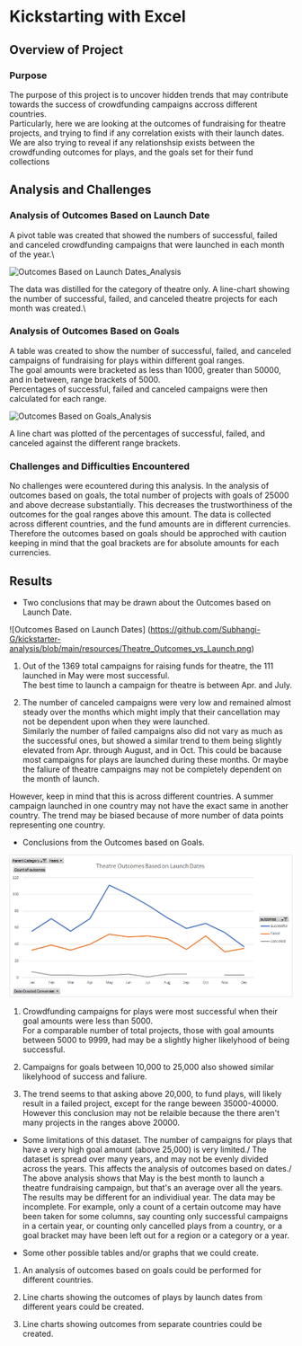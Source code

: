 # Kickstarting with Excel


## Overview of Project

### Purpose

The purpose of this project is to uncover hidden trends that may contribute towards the success of crowdfunding campaigns accross different countries.\
Particularly, here we are looking at the outcomes of fundraising for theatre projects, and trying to find if any correlation exists with their launch dates.\
We are also trying to reveal if any relationshsip exists between the crowdfunding outcomes for plays, and the goals set for their fund collections


## Analysis and Challenges

### Analysis of Outcomes Based on Launch Date

A pivot table was created that showed the numbers of successful, failed and canceled crowdfunding campaigns that were launched in each month of the year.\

![Outcomes Based on Launch Dates_Analysis](https://user-images.githubusercontent.com/71800628/116598637-b194cf80-a8ec-11eb-82a5-fc0d01063949.png)

The data was distilled for the category of theatre only. A line-chart showing the number of successful, failed, and canceled theatre projects for each month was created.\

### Analysis of Outcomes Based on Goals

A table was created to show the number of successful, failed, and canceled campaigns of fundraising for plays within different goal ranges.\
The goal amounts were bracketed as less than 1000, greater than 50000, and in between, range brackets of 5000.\
Percentages of successful, failed and canceled campaigns were then calculated for each range.  

![Outcomes Based on Goals_Analysis](https://user-images.githubusercontent.com/71800628/116600115-8f9c4c80-a8ee-11eb-872f-9412b9fa4306.png)

A line chart was plotted of the percentages of successful, failed, and canceled against the different range brackets. 

### Challenges and Difficulties Encountered
No challenges were ecountered during this analysis.
In the analysis of outcomes based on goals, the total number of projects with goals of 25000 and above decrease substantially. This decreases the trustworthiness of the outcomes for the goal ranges above this amount.
The data is collected across different countries, and the fund amounts are in different currencies. Therefore the outcomes based on goals should be approched with caution keeping in mind that the goal brackets are for absolute amounts for each currencies. 


## Results

- Two conclusions that may be drawn about the Outcomes based on Launch Date.

![Outcomes Based on Launch Dates] (https://github.com/Subhangi-G/kickstarter-analysis/blob/main/resources/Theatre_Outcomes_vs_Launch.png)

1) Out of the 1369 total campaigns for raising funds for theatre, the 111 launched in May were most successful.\
The best time to launch a campaign for theatre is between Apr. and July. 

2) The number of canceled campaigns were very low and remained almost steady over the months which might imply that their cancellation may not be dependent upon when they were launched.\
Similarly the number of failed campaigns also did not vary as much as the successful ones, but showed a similar trend to them being slightly elevated from Apr. through August, and in Oct. This could be bacause most campaigns for plays are launched during these months. Or maybe the faliure of theatre campaigns may not be completely dependent on the month of launch.

However, keep in mind that this is across different countries. A summer campaign launched in one country may not have the exact same in another country. The trend may be biased because of more number of data points representing one country.


- Conclusions from the Outcomes based on Goals.

![Outcomes Based on Goals](https://github.com/Subhangi-G/kickstarter-analysis/blob/main/resources/Theatre_Outcomes_vs_Launch.png)

1) Crowdfunding campaigns for plays were most successful when their goal amounts were less than 5000.\
For a comparable number of total projects, those with goal amounts between 5000 to 9999, had may be a slightly higher likelyhood of being successful.

2) Campaigns for goals between 10,000 to 25,000 also showed similar likelyhood of success and faliure. 

3) The trend seems to that asking above 20,000, to fund plays, will likely result in a failed project, except for the range beween 35000-40000. However this conclusion may not be relaible because the there aren't many projects in the ranges above 20000.


- Some limitations of this dataset.
The number of campaigns for plays that have a very high goal amount (above 25,000) is very limited./
The dataset is spread over many years, and may not be evenly divided across the years. This affects the analysis of outcomes based on dates./
The above analysis shows that May is the best month to launch a theatre fundraising campaign, but that's an average over all the years. The results may be different for an individiual year.
The data may be incomplete. For example, only a count of a certain outcome may have been taken for some columns, say counting only successful campaigns in a certain year, or counting only cancelled plays from a country, or a goal bracket may have been left out for a region or a category or a year.



- Some other possible tables and/or graphs that we could create.

1) An analysis of outcomes based on goals could be performed for different countries. 

2) Line charts showing the outcomes of plays by launch dates from different years could be created.

3) Line charts showing outcomes from separate countries could be created.
